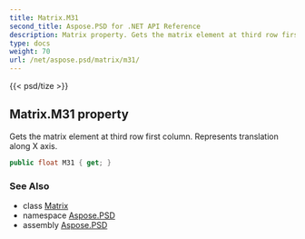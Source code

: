 ```yaml
---
title: Matrix.M31
second_title: Aspose.PSD for .NET API Reference
description: Matrix property. Gets the matrix element at third row first column. Represents translation along X axis
type: docs
weight: 70
url: /net/aspose.psd/matrix/m31/
---
```

{{< psd/tize >}}
## Matrix.M31 property

Gets the matrix element at third row first column. Represents translation along X axis.

```csharp
public float M31 { get; }
```

### See Also

* class [Matrix](../)
* namespace [Aspose.PSD](../../matrix/)
* assembly [Aspose.PSD](../../../)


